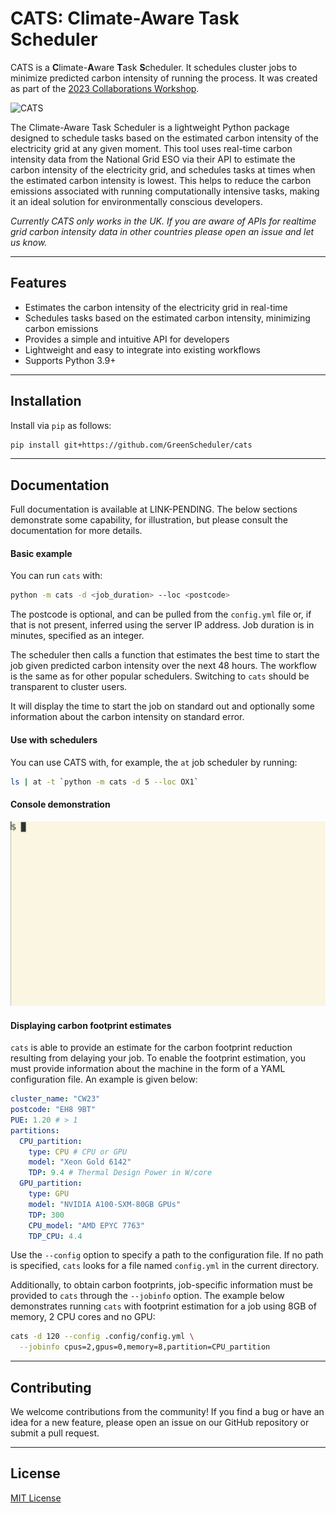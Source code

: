 # CATS: **C**limate-**A**ware **T**ask **S**cheduler

CATS is a **C**limate-**A**ware **T**ask **S**cheduler. It schedules cluster jobs to minimize predicted carbon intensity of running the process. It was created as part of the [2023 Collaborations Workshop](https://software.ac.uk/cw23).

![CATS](https://i.imgur.com/QvbPDm7.png)

The Climate-Aware Task Scheduler is a lightweight Python package designed to schedule tasks based on the estimated carbon intensity of the electricity grid at any given moment. This tool uses real-time carbon intensity data from the National Grid ESO via their API to estimate the carbon intensity of the electricity grid, and schedules tasks at times when the estimated carbon intensity is lowest. This helps to reduce the carbon emissions associated with running computationally intensive tasks, making it an ideal solution for environmentally conscious developers.

*Currently CATS only works in the UK. If you are aware of APIs for realtime grid carbon intensity data in other countries please open an issue and let us know.*

***

## Features

- Estimates the carbon intensity of the electricity grid in real-time
- Schedules tasks based on the estimated carbon intensity, minimizing carbon emissions
- Provides a simple and intuitive API for developers
- Lightweight and easy to integrate into existing workflows
- Supports Python 3.9+

***

## Installation

Install via `pip` as follows:

```bash
pip install git+https://github.com/GreenScheduler/cats
```

***

## Documentation

Full documentation is available at LINK-PENDING. The below sections
demonstrate some capability, for illustration, but please consult
the documentation for more details.

#### Basic example

You can run `cats` with:

```bash
python -m cats -d <job_duration> --loc <postcode>
```

The postcode is optional, and can be pulled from the `config.yml` file or, if that is not present, inferred using the server IP address. Job duration is in minutes, specified as an integer.

The scheduler then calls a function that estimates the best time to start the job given predicted carbon intensity over the next 48 hours. The workflow is the same as for other popular schedulers. Switching to `cats` should be transparent to cluster users.

It will display the time to start the job on standard out and optionally some information about the carbon intensity on standard error.


#### Use with schedulers

You can use CATS with, for example, the ``at`` job scheduler by running:

```bash
ls | at -t `python -m cats -d 5 --loc OX1`
```

#### Console demonstration

![CATS animated usage example](cats.gif)

#### Displaying carbon footprint estimates

`cats` is able to provide an estimate for the carbon footprint
reduction resulting from delaying your job.  To enable the footprint
estimation, you must provide information about the machine in the form
of a YAML configuration file.  An example is given below:

```yaml
cluster_name: "CW23"
postcode: "EH8 9BT"
PUE: 1.20 # > 1
partitions:
  CPU_partition:
    type: CPU # CPU or GPU
    model: "Xeon Gold 6142"
    TDP: 9.4 # Thermal Design Power in W/core
  GPU_partition:
    type: GPU
    model: "NVIDIA A100-SXM-80GB GPUs"
    TDP: 300
    CPU_model: "AMD EPYC 7763"
    TDP_CPU: 4.4
```

Use the `--config` option to specify a path to the configuration
file. If no path is specified, `cats` looks for a file named
`config.yml` in the current directory.

Additionally, to obtain carbon footprints, job-specific information
must be provided to `cats` through the `--jobinfo` option.  The
example below demonstrates running `cats` with footprint estimation
for a job using 8GB of memory, 2 CPU cores and no GPU:

```bash
cats -d 120 --config .config/config.yml \
  --jobinfo cpus=2,gpus=0,memory=8,partition=CPU_partition
```

***

## Contributing

We welcome contributions from the community! If you find a bug or have an idea for a new feature, please open an issue on our GitHub repository or submit a pull request.

***

## License

[MIT License](https://github.com/GreenScheduler/cats/blob/main/LICENSE)
